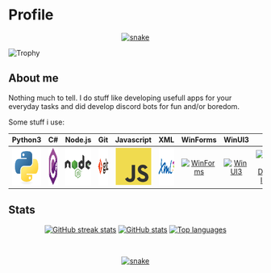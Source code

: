 # Profile

<p align="center">
 <a href=""><img width="1000" src="https://github.com/Leshy-sgwc/Leshy-sgwc/blob/output/github-contribution-grid-snake-dark.svg" alt="snake"/></a>
</p>

![Trophy](https://github-profile-trophy.vercel.app/?username=Leshy-sgwc&no-frame=true&no-bg=true&theme=discord&column=-1)

## About me

Nothing much to tell. I do stuff like developing usefull apps for your everyday tasks and did develop discord bots for fun and/or boredom.

Some stuff i use:

 |                                                                             Python3                                                                              |                                                                           C#                                                                            |                                                                                  Node.js                                                                                   |                                                                             Git                                                                              |                                                                                   Javascript                                                                                    |                                                                         XML                                                                         |                                                                                        WinForms                                                                                        |                                                                      WinUI3                                                                       |                                                                      MDI                                                                      |                                                                                                     DevIcon                                                                                                     |                                                                                VS                                                                                |                                                                                   VSCode                                                                                    |                                                                                 Win10                                                                                  |                                                                                                   Win11                                                                                                    |
 | :--------------------------------------------------------------------------------------------------------------------------------------------------------------: | :-----------------------------------------------------------------------------------------------------------------------------------------------------: | :------------------------------------------------------------------------------------------------------------------------------------------------------------------------: | :----------------------------------------------------------------------------------------------------------------------------------------------------------: | :-----------------------------------------------------------------------------------------------------------------------------------------------------------------------------: | :-------------------------------------------------------------------------------------------------------------------------------------------------: | :------------------------------------------------------------------------------------------------------------------------------------------------------------------------------------: | :-----------------------------------------------------------------------------------------------------------------------------------------------: | :-------------------------------------------------------------------------------------------------------------------------------------------: | :-------------------------------------------------------------------------------------------------------------------------------------------------------------------------------------------------------------: | :--------------------------------------------------------------------------------------------------------------------------------------------------------------: | :-------------------------------------------------------------------------------------------------------------------------------------------------------------------------: | :--------------------------------------------------------------------------------------------------------------------------------------------------------------------: | :--------------------------------------------------------------------------------------------------------------------------------------------------------------------------------------------------------: |
 | <a href=""><img src="https://github.com/devicons/devicon/blob/master/icons/python/python-original.svg" title="Python"  alt="Python" width="75" height="75"/></a> | <a href=""><img src="https://github.com/devicons/devicon/blob/master/icons/csharp/csharp-original.svg" title="C#" alt="C#" width="75" height="75"/></a> | <a href=""><img src="https://github.com/devicons/devicon/blob/master/icons/nodejs/nodejs-original-wordmark.svg" title="Node.js" alt="Node.JS" width="75" height="75"/></a> | <a href=""><img src="https://github.com/devicons/devicon/blob/master/icons/git/git-original-wordmark.svg" title="Git" alt="Git" width="75" height="75"/></a> | <a href=""><img src="https://github.com/devicons/devicon/blob/master/icons/javascript/javascript-original.svg" title="Javascript" alt="Javascript" width="75" height="75"/></a> | <a href=""><img src="https://github.com/devicons/devicon/blob/master/icons/xml/xml-original.svg" title="XML" alt="XML" width="75" height="75"/></a> | <a href=""><img src="https://github.com/Leshy-SGWC/Leshy-SGWC/blob/d0a2466b3ed6e1708f234b1858d602c23eee14e3/WinForms.png" title="WinForms" alt="WinForms" width="75" height="75"/></a> | <a href=""><img src="https://upload.wikimedia.org/wikipedia/commons/b/bb/WinUI_Icon.svg" title="WinUI3" alt="WinUI3" width="75" height="75"/></a> | <a href=""><img src="https://pictogrammers.com/images/libraries/mdi.svg" title="MDI" alt="Material Design Icons" width="75" height="75"/></a> | <a href="https://github.com/devicons/devicon"><img src="https://raw.githubusercontent.com/devicons/devicon/master/icons/devicon/devicon-original-wordmark.svg" alt="Devicon Logo" width="75" height="75" /></a> | <a href=""><img src="https://visualstudio.microsoft.com/wp-content/uploads/2021/10/Product-Icon.svg" title="VS" alt="Visual Studio" width="75" height="75"/></a> | <a href=""><img src="https://github.com/devicons/devicon/blob/master/icons/vscode/vscode-original.svg" title="VSCode" alt="Visual Studio Code" width="75" height="75"/></a> | <a href=""><img src="https://github.com/devicons/devicon/blob/master/icons/windows8/windows8-original.svg" title="Win10" alt="Windows 10" width="75" height="75"/></a> | <a href=""><img src="https://github.com/devicons/devicon/blob/ca28c779441053191ff11710fe24a9e6c23690d6/icons/windows11/windows11-original.svg" title="Win11" alt="Windows 11" width="75" height="75"/></a> |

## Stats

<p align="center">
  <a href=""><img width="800" height="220" src="https://streak-stats.demolab.com?user=Leshy-sgwc&theme=highcontrast" alt="GitHub streak stats"></a>
  <a href=""><img width="600" height="200" src="https://github-readme-stats.vercel.app/api?username=Leshy-sgwc&show_icons=true&theme=vision-friendly-dark" alt="GitHub stats"></a>
  <a href=""><img width="400" height="200" src="https://github-readme-stats.vercel.app/api/top-langs/?username=Leshy-sgwc&size_weight=0.15&count_weight=0.5&layout=compact&theme=vision-friendly-dark" alt="Top languages"></a></p>
</p>

<div id="header" align="center">
  <a href=""><img src="https://komarev.com/ghpvc/?username=Leshy-sgwc&style=for-the-badge&color=green" alt=""/>
</div>

<p align="center">
 <a href=""><img width="1000" src="https://github.com/Leshy-sgwc/Leshy-sgwc/blob/output/github-contribution-grid-snake-dark.svg" alt="snake"/>
</p>
